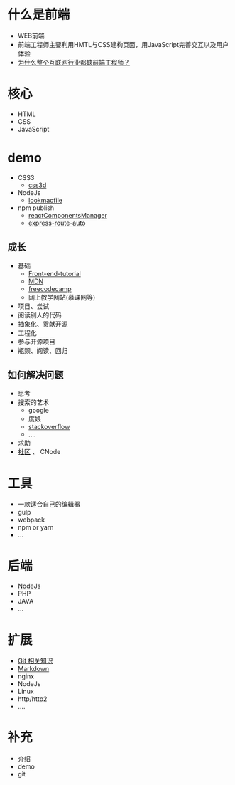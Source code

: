 # 什么是前端

  - WEB前端
  - 前端工程师主要利用HMTL与CSS建构页面，用JavaScript完善交互以及用户体验
  - [为什么整个互联网行业都缺前端工程师？](https://zhuanlan.zhihu.com/p/20037401)

# 核心

  - HTML
  - CSS
  - JavaScript

# demo

  - CSS3
    - [css3d](https://github.com/looading/css3d.git)
  - NodeJs
    - [lookmacfile](https://github.com/looading/lookmacfile.git)
  - npm publish  
    - [reactComponentsManager](https://github.com/looading/reactComponentsManager.git)
    - [express-route-auto](https://github.com/looading/express-route-auto.git)


## 成长

  - 基础
    - [Front-end-tutorial](https://github.com/looading/Front-end-tutorial)
    - [MDN](https://developer.mozilla.org/zh-CN/)
    - [freecodecamp](https://www.freecodecamp.com/challenges/create-a-github-account-and-join-our-chat-rooms)
    - 网上教学网站(慕课网等)
  - 项目、尝试
  - 阅读别人的代码
  - 抽象化、贡献开源
  - 工程化
  - 参与开源项目
  - 瓶颈、阅读、回归

## 如何解决问题

  - 思考
  - 搜索的艺术
    - google
    - 度娘
    - [stackoverflow](http://stackoverflow.com/)
    - ....
  - 求助
  - [社区](https://github.com/hdufe/hdufe.github.io/issues/1) 、 CNode


# 工具

  - 一款适合自己的编辑器
  - gulp
  - webpack
  - npm or yarn
  - ...


# 后端

  - [NodeJs](https://github.com/nodejs/node)
  - PHP
  - JAVA
  - ...

# 扩展

  - [Git 相关知识](https://github.com/xirong/my-git)
  - [Markdown](https://github.com/younghz/Markdown)
  - nginx
  - NodeJs
  - Linux
  - http/http2
  - ....

# 补充

  - 介绍
  - demo
  - git

